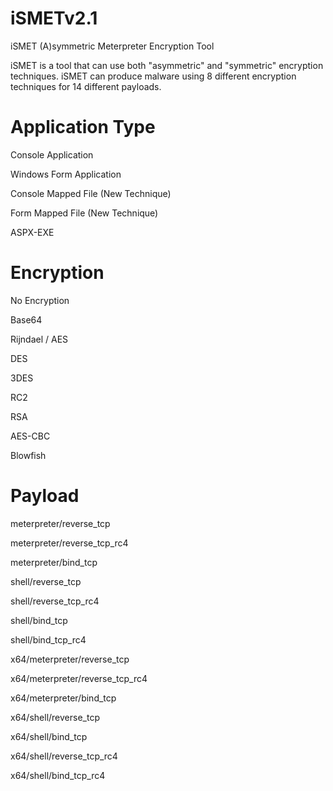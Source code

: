 # iSMETv2.1
iSMET (A)symmetric Meterpreter Encryption Tool

iSMET is a tool that can use both "asymmetric" and "symmetric" encryption techniques. iSMET can produce malware using 8 different encryption techniques for 14 different payloads.

# Application Type
Console Application

Windows Form Application

Console Mapped File (New Technique)

Form Mapped File (New Technique)

ASPX-EXE

# Encryption
No Encryption

Base64

Rijndael / AES

DES

3DES

RC2

RSA

AES-CBC

Blowfish	

# Payload
meterpreter/reverse_tcp

meterpreter/reverse_tcp_rc4

meterpreter/bind_tcp

shell/reverse_tcp

shell/reverse_tcp_rc4

shell/bind_tcp

shell/bind_tcp_rc4

x64/meterpreter/reverse_tcp

x64/meterpreter/reverse_tcp_rc4

x64/meterpreter/bind_tcp

x64/shell/reverse_tcp

x64/shell/bind_tcp

x64/shell/reverse_tcp_rc4

x64/shell/bind_tcp_rc4
